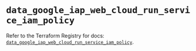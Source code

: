 # `data_google_iap_web_cloud_run_service_iam_policy`

Refer to the Terraform Registry for docs: [`data_google_iap_web_cloud_run_service_iam_policy`](https://registry.terraform.io/providers/hashicorp/google-beta/6.47.0/docs/data-sources/google_iap_web_cloud_run_service_iam_policy).
